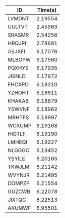 |ID|Time(s)|
|-|-|
|LVMDNT|2.19554|
|UULTVT|2.45963|
|SRASMR|2.54256|
|HRQJRI|2.78681|
|ASJXFI|6.17076|
|MLBOYW|6.17560|
|PQXHYS|6.17935|
|JISNLD|6.17972|
|FHCXPO|6.18310|
|YZHOHT|6.18811|
|KHAKAB|6.18879|
|YSWVNF|6.18962|
|MRHTFS|6.18997|
|WCXUMP|6.19168|
|HIGTLF|6.19190|
|LMHEQI|6.19227|
|NLGGGC|6.19452|
|YSYILE|6.20165|
|TKWJLM|6.21142|
|WVYNJR|6.21495|
|DOMPZP|6.21554|
|GUZCWB|6.22078|
|JIXTQC|6.22513|
|AXUMWF|6.95501|
